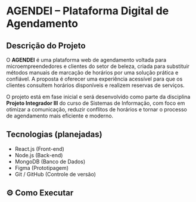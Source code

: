 # AGENDEI – Plataforma Digital de Agendamento 


## Descrição do Projeto  
O **AGENDEI** é uma plataforma web de agendamento voltada para microempreendedores e clientes do setor de beleza, criada para substituir métodos manuais de marcação de horários por uma solução prática e confiável. A proposta é oferecer uma experiência acessível para que os clientes consultem horários disponíveis e realizem reservas de serviços.

O projeto está em fase inicial e será desenvolvido como parte da disciplina **Projeto Integrador III** do curso de Sistemas de Informação, com foco em otimizar a comunicação, reduzir conflitos de horários e tornar o processo de agendamento mais eficiente e moderno.  

## Tecnologias (planejadas)  
- React.js (Front-end)  
- Node.js (Back-end)  
- MongoDB (Banco de Dados)  
- Figma (Prototipagem)  
- Git / GitHub (Controle de versão)

## ⚙️ Como Executar
